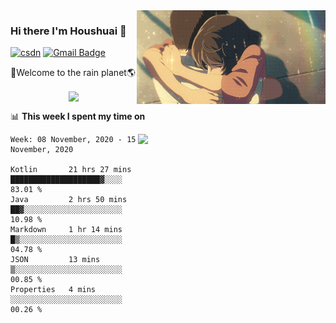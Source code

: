 <img  align='right' height="150" src="https://github.com/LikeRainDay/LikeRainDay/blob/master/pic/img_rain_1.gif?raw=true">



### Hi there I'm Houshuai :lemon:

[![csdn](https://img.shields.io/badge/-csdn-c14438?style=flat-square&logo=c&logoColor=white)](https://blog.csdn.net/qq_15807167)
[![Gmail Badge](https://img.shields.io/badge/-gmail-c14438?style=flat-square&logo=Gmail&logoColor=white&link=mailto:houshuai0816@gmail.com)](mailto:houshuai0816@gmail.com)

🚀Welcome to the rain planet🌎

<center>
<img align='center'  src="https://source.unsplash.com/random/1200x600">
</center>

📊 **This week I spent my time on**

<img align='right'   width="300" src="https://github-readme-stats.vercel.app/api?username=LikeRainDay&show_icons=true&title_color=fff&icon_color=79ff97&text_color=9f9f9f&bg_color=151515">

<!--START_SECTION:waka-->
```text
Week: 08 November, 2020 - 15 November, 2020

Kotlin       21 hrs 27 mins  ████████████████████▓░░░░   83.01 % 
Java         2 hrs 50 mins   ██▓░░░░░░░░░░░░░░░░░░░░░░   10.98 % 
Markdown     1 hr 14 mins    █▒░░░░░░░░░░░░░░░░░░░░░░░   04.78 % 
JSON         13 mins         ▒░░░░░░░░░░░░░░░░░░░░░░░░   00.85 % 
Properties   4 mins          ░░░░░░░░░░░░░░░░░░░░░░░░░   00.26 % 
```
<!--END_SECTION:waka-->
